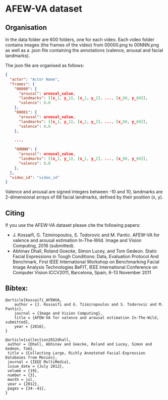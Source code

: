 AFEW-VA dataset
===============

Organisation
------------
In the data folder are 600 folders, one for each video.
Each video folder contains images (the frames of the video) from 00000.png to 00NNN.png as well as a .json file containing the annotations (valence, arousal and facial landmarks).

The json file are organised as follows:
```json
{
  "actor": "Actor Name",
  "frames": {
    "00000": {
      "arousal": arousal_value,
      "landmarks": [[x_1, y_1], [x_2, y_2], ..., [x_68, y_68]],
      "valence": 0.0
    },
    "00001": {
      "arousal": arousal_value,
      "landmarks": [[x_1, y_1], [x_2, y_2], ..., [x_68, y_68]],
      "valence": 0.0
    },

    ...,

    "00NNN": {
      "arousal": arousal_value,
      "landmarks": [[x_1, y_1], [x_2, y_2], ..., [x_68, y_68]],
      "valence": 0.0
    },
  },
  "video_id": "video_id"
}
```

Valence and arousal are signed integers between -10 and 10, landmarks are 2-dimensional arrays of 68 facial landmarks, defined by their position (x, y).


Citing
------
If you use the AFEW-VA dataset please cite the following papers:

* J. Kossaifi, G. Tzimiropoulos, S. Todorovic and M. Pantic. AFEW-VA for valence and arousal estimation In-The-Wild. Image and Vision Computing, 2016 (submitted).
*  Abhinav Dhall, Roland Goecke, Simon Lucey, and Tom Gedeon. Static Facial Expressions in Tough Conditions: Data, Evaluation Protocol And Benchmark, First IEEE International Workshop on Benchmarking Facial Image Analysis Technologies BeFIT, IEEE International Conference on Computer Vision ICCV2011, Barcelona, Spain, 6-13 November 2011


Bibtex:
-------
```
@article{kossaifi_AFEWVA,
    author = {J. Kossaifi and G. Tzimiropoulos and S. Todorovic and M. Pantic},
    journal = {Image and Vision Computing},
    title = {AFEW-VA for valence and arousal estimation In-The-Wild, submitted},
    year = {2016},
}

@article{collection2012dhall,
 author = {Dhall, Abhinav and Goecke, Roland and Lucey, Simon and Gedeon, Tom},
 title = {Collecting Large, Richly Annotated Facial-Expression Databases from Movies},
 journal = {IEEE MultiMedia},
 issue_date = {July 2012},
 volume = {19},
 number = {3},
 month = jul,
 year = {2012},
 pages = {34--41},
}
```



